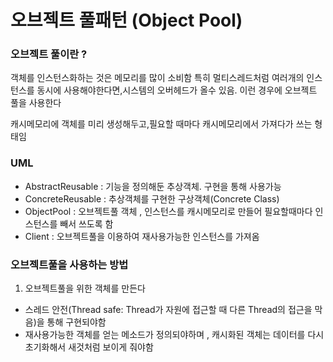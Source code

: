# 오브젝트 풀패턴 (Object Pool)

### 오브젝트 풀이란 ?
객체를 인스턴스화하는 것은 메모리를 많이 소비함 
특히 멀티스레드처럼 여러개의 인스턴스를 동시에 사용해야한다면,시스템의 오버헤드가 올수 있음. 이런 경우에 오브젝트 풀을 사용한다 

캐시메모리에 객체를 미리 생성해두고,필요할 때마다 캐시메모리에서 가져다가 쓰는 형태임 



### UML 

+ AbstractReusable : 기능을 정의해둔 추상객체. 구현을 통해 사용가능 
+ ConcreteReusable : 추상객체를 구현한 구상객체(Concrete Class) 
+ ObjectPool : 오브젝트풀 객체 , 인스턴스를 캐시메모리로 만들어 필요할때마다 인스턴스를 빼서 쓰도록 함 
+ Client : 오브젝트풀을 이용하여 재사용가능한 인스턴스를 가져옴 

### 오브젝트풀을 사용하는 방법 
1. 오브젝트풀을 위한 객체를 만든다 
+ 스레드 안전(Thread safe: Thread가 자원에 접근할 때 다른 Thread의 접근을 막음)을 통해 구현되야함 
+ 재사용가능한 객체를 얻는 메소드가 정의되야하며 , 캐시화된  객체는 데이터를 다시 초기화해서 새것처럼 보이게 줘야함 





